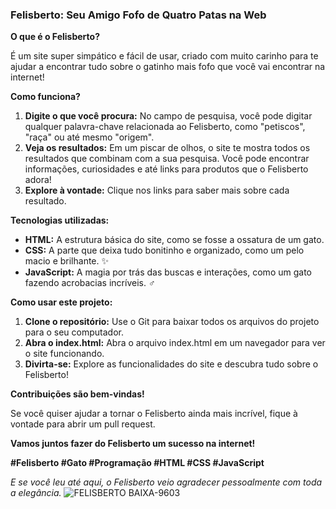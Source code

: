 ### Felisberto: Seu Amigo Fofo de Quatro Patas na Web

**O que é o Felisberto?**

É um site super simpático e fácil de usar, criado com muito carinho para te ajudar a encontrar tudo sobre o gatinho mais fofo que você vai encontrar na internet! 

**Como funciona?**

1. **Digite o que você procura:** No campo de pesquisa, você pode digitar qualquer palavra-chave relacionada ao Felisberto, como "petiscos", "raça" ou até mesmo "origem".
2. **Veja os resultados:** Em um piscar de olhos, o site te mostra todos os resultados que combinam com a sua pesquisa. Você pode encontrar informações, curiosidades e até links para produtos que o Felisberto adora!
3. **Explore à vontade:** Clique nos links para saber mais sobre cada resultado.

**Tecnologias utilizadas:**

* **HTML:** A estrutura básica do site, como se fosse a ossatura de um gato. 
* **CSS:** A parte que deixa tudo bonitinho e organizado, como um pelo macio e brilhante. ✨
* **JavaScript:** A magia por trás das buscas e interações, como um gato fazendo acrobacias incríveis. ‍♂️

**Como usar este projeto:**

1. **Clone o repositório:** Use o Git para baixar todos os arquivos do projeto para o seu computador.
2. **Abra o index.html:** Abra o arquivo index.html em um navegador para ver o site funcionando.
3. **Divirta-se:** Explore as funcionalidades do site e descubra tudo sobre o Felisberto!

**Contribuições são bem-vindas!**

Se você quiser ajudar a tornar o Felisberto ainda mais incrível, fique à vontade para abrir um pull request. 

**Vamos juntos fazer do Felisberto um sucesso na internet!** 

**#Felisberto #Gato #Programação #HTML #CSS #JavaScript**

*E se você leu até aqui, o Felisberto veio agradecer pessoalmente com toda a elegância.*
![FELISBERTO BAIXA-9603](https://github.com/user-attachments/assets/cd10a07f-39f6-4c5f-926e-e7e3e2323b44)
